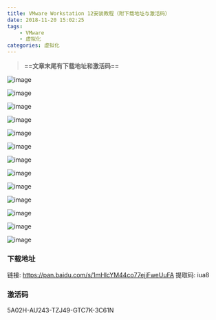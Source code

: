 ```yaml
---
title: VMware Workstation 12安装教程（附下载地址与激活码）
date: 2018-11-20 15:02:25
tags: 
	- VMware
	- 虚拟化
categories: 虚拟化
---
```

> **==文章末尾有下载地址和激活码==**

![image](http://image.damienzhong.com/vm01.png)

![image](http://image.damienzhong.com/vm02.png)

![image](http://image.damienzhong.com/vm03.png)

![image](http://image.damienzhong.com/vm04.png)

![image](http://image.damienzhong.com/vm05.png)

![image](http://image.damienzhong.com/vm06.png)

![image](http://image.damienzhong.com/vm07.png)

![image](http://image.damienzhong.com/vm08.png)

![image](http://image.damienzhong.com/vm09.png)

![image](http://image.damienzhong.com/vm10.png)

![image](http://image.damienzhong.com/vm11.png)

![image](http://image.damienzhong.com/vm12.png)

![image](http://image.damienzhong.com/vm13.png)

### 下载地址
链接: https://pan.baidu.com/s/1mHlcYM44co77ejjFweUuFA 提取码: iua8
### 激活码
5A02H-AU243-TZJ49-GTC7K-3C61N